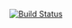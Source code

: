 [![Build Status](https://travis-ci.org/soukicz/urltolink.svg?branch=master)](https://travis-ci.org/soukicz/urltolink)
